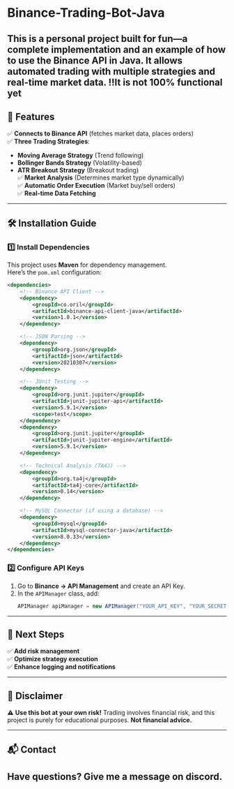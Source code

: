 # Binance-Trading-Bot-Java
This is a personal project built for fun—a complete implementation and an example of how to use the **Binance API** in Java. It allows automated trading with multiple strategies and real-time market data.
‼️It is not 100% functional yet
---

## **🚀 Features**
✅ **Connects to Binance API** (fetches market data, places orders)  
✅ **Three Trading Strategies**:
- **Moving Average Strategy** (Trend following)
- **Bollinger Bands Strategy** (Volatility-based)
- **ATR Breakout Strategy** (Breakout trading)  
✅ **Market Analysis** (Determines market type dynamically)  
✅ **Automatic Order Execution** (Market buy/sell orders)  
✅ **Real-time Data Fetching**  

---

## **🛠️ Installation Guide**
### **1️⃣ Install Dependencies**
This project uses **Maven** for dependency management.  
Here’s the `pom.xml` configuration:

```xml
<dependencies>
    <!-- Binance API Client -->
    <dependency>
        <groupId>co.oril</groupId>
        <artifactId>binance-api-client-java</artifactId>
        <version>1.0.1</version>
    </dependency>

    <!-- JSON Parsing -->
    <dependency>
        <groupId>org.json</groupId>
        <artifactId>json</artifactId>
        <version>20210307</version>
    </dependency>

    <!-- JUnit Testing -->
    <dependency>
        <groupId>org.junit.jupiter</groupId>
        <artifactId>junit-jupiter-api</artifactId>
        <version>5.9.1</version>
        <scope>test</scope>
    </dependency>
    <dependency>
        <groupId>org.junit.jupiter</groupId>
        <artifactId>junit-jupiter-engine</artifactId>
        <version>5.9.1</version>
    </dependency>

    <!-- Technical Analysis (TA4J) -->
    <dependency>
        <groupId>org.ta4j</groupId>
        <artifactId>ta4j-core</artifactId>
        <version>0.14</version>
    </dependency>

    <!-- MySQL Connector (if using a database) -->
    <dependency>
        <groupId>mysql</groupId>
        <artifactId>mysql-connector-java</artifactId>
        <version>8.0.33</version>
    </dependency>
</dependencies>
```

### **2️⃣ Configure API Keys**
1. Go to **Binance → API Management** and create an API Key.  
2. In the `APIManager` class, add:
   ```java
   APIManager apiManager = new APIManager("YOUR_API_KEY", "YOUR_SECRET_KEY");
   ```
---

## **📌 Next Steps**
✅ **Add risk management**  
✅ **Optimize strategy execution**  
✅ **Enhance logging and notifications**  

---

## **📜 Disclaimer**
⚠️ **Use this bot at your own risk!** Trading involves financial risk, and this project is purely for educational purposes. **Not financial advice.**  

---

## **📬 Contact**
Have questions? Give me a message on discord.
---

